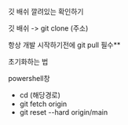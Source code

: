 깃 배쉬 깔려있는 확인하기

깃 배쉬 -> git clone (주소)


항상 개발 시작하기전에 git pull 필수**


초기화하는 법

powershell창

- cd (해당경로)
- git fetch origin
- git reset --hard origin/main
